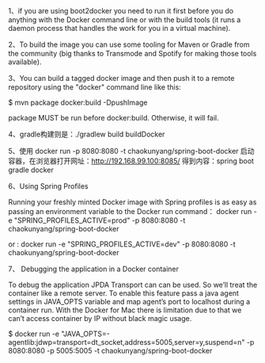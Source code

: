1、if you are using boot2docker you need to run it first before you do anything with the Docker command line or with the build tools (it runs a daemon process that handles the work for you in a virtual machine).

2、To build the image you can use some tooling for Maven or Gradle from the community (big thanks to Transmode and Spotify for making those tools available).

3、You can build a tagged docker image and then push it to a remote repository using the "docker" command line like this:

  $ mvn package docker:build -DpushImage
  
  package MUST be run before docker:build. Otherwise, it will fail.
  
  4、gradle构建则是：./gradlew build buildDocker
  
  5、使用  docker run -p 8080:8080 -t chaokunyang/spring-boot-docker
  启动容器，在浏览器打开网址：http://192.168.99.100:8085/ 得到内容：spring boot gradle docker
  
  6、Using Spring Profiles
    
   Running your freshly minted Docker image with Spring profiles is as easy as passing an environment variable to the Docker run command：
   docker run -e "SPRING_PROFILES_ACTIVE=prod" -p 8080:8080 -t chaokunyang/spring-boot-docker
   
   or :
   docker run -e "SPRING_PROFILES_ACTIVE=dev" -p 8080:8080 -t chaokunyang/spring-boot-docker
   
 7、
 Debugging the application in a Docker container
 
 To debug the application JPDA Transport can can be used. So we’ll treat the container like a remote server. To enable this feature pass a java agent settings in JAVA_OPTS variable and map agent’s port to localhost during a container run. With the Docker for Mac there is limitation due to that we can’t access container by IP without black magic usage.
 
 $ docker run -e "JAVA_OPTS=-agentlib:jdwp=transport=dt_socket,address=5005,server=y,suspend=n" -p 8080:8080 -p 5005:5005 -t chaokunyang/spring-boot-docker
